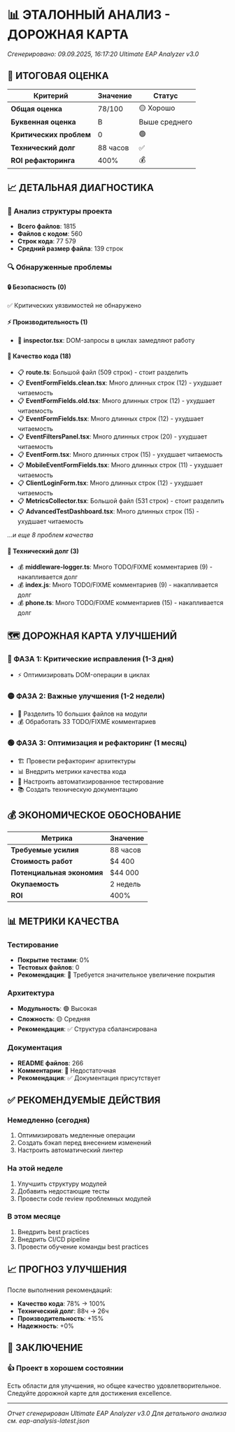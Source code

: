 # 📊 ЭТАЛОННЫЙ АНАЛИЗ - ДОРОЖНАЯ КАРТА
*Сгенерировано: 09.09.2025, 16:17:20*
*Ultimate EAP Analyzer v3.0*

## 🎯 ИТОГОВАЯ ОЦЕНКА

| Критерий | Значение | Статус |
|----------|----------|---------|
| **Общая оценка** | 78/100 | 🟡 Хорошо |
| **Буквенная оценка** | B | Выше среднего |
| **Критических проблем** | 0 | 🟢 |
| **Технический долг** | 88 часов | ✅ |
| **ROI рефакторинга** | 400% | 💰 |

## 📈 ДЕТАЛЬНАЯ ДИАГНОСТИКА

### 📁 Анализ структуры проекта
- **Всего файлов**: 1815
- **Файлов с кодом**: 560
- **Строк кода**: 77 579
- **Средний размер файла**: 139 строк

### 🔍 Обнаруженные проблемы

#### 🔒 Безопасность (0)
✅ Критических уязвимостей не обнаружено

#### ⚡ Производительность (1)
- 🐌 **inspector.tsx**: DOM-запросы в циклах замедляют работу

#### 📝 Качество кода (18)
- 📋 **route.ts**: Большой файл (509 строк) - стоит разделить
- 📋 **EventFormFields.clean.tsx**: Много длинных строк (12) - ухудшает читаемость
- 📋 **EventFormFields.old.tsx**: Много длинных строк (12) - ухудшает читаемость
- 📋 **EventFormFields.tsx**: Много длинных строк (12) - ухудшает читаемость
- 📋 **EventFiltersPanel.tsx**: Много длинных строк (20) - ухудшает читаемость
- 📋 **EventForm.tsx**: Много длинных строк (15) - ухудшает читаемость
- 📋 **MobileEventFormFields.tsx**: Много длинных строк (11) - ухудшает читаемость
- 📋 **ClientLoginForm.tsx**: Много длинных строк (12) - ухудшает читаемость
- 📋 **MetricsCollector.tsx**: Большой файл (531 строк) - стоит разделить
- 📋 **AdvancedTestDashboard.tsx**: Много длинных строк (15) - ухудшает читаемость

*...и еще 8 проблем качества*

#### 💸 Технический долг (3)
- 💰 **middleware-logger.ts**: Много TODO/FIXME комментариев (9) - накапливается долг
- 💰 **index.js**: Много TODO/FIXME комментариев (9) - накапливается долг
- 💰 **phone.ts**: Много TODO/FIXME комментариев (15) - накапливается долг

## 🗺️ ДОРОЖНАЯ КАРТА УЛУЧШЕНИЙ

### 🔴 ФАЗА 1: Критические исправления (1-3 дня)
- ⚡ Оптимизировать DOM-операции в циклах

### 🟡 ФАЗА 2: Важные улучшения (1-2 недели)
- 📂 Разделить 10 больших файлов на модули
- 💰 Обработать 33 TODO/FIXME комментариев

### 🟢 ФАЗА 3: Оптимизация и рефакторинг (1 месяц)
- 🏗️ Провести рефакторинг архитектуры
- 📊 Внедрить метрики качества кода
- 🔄 Настроить автоматизированное тестирование
- 📚 Создать техническую документацию

## 💰 ЭКОНОМИЧЕСКОЕ ОБОСНОВАНИЕ

| Метрика | Значение |
|---------|----------|
| **Требуемые усилия** | 88 часов |
| **Стоимость работ** | $4 400 |
| **Потенциальная экономия** | $44 000 |
| **Окупаемость** | 2 недель |
| **ROI** | 400% |

## 📊 МЕТРИКИ КАЧЕСТВА

### Тестирование
- **Покрытие тестами**: 0%
- **Тестовых файлов**: 0
- **Рекомендация**: 🔴 Требуется значительное увеличение покрытия

### Архитектура
- **Модульность**: 🟢 Высокая
- **Сложность**: 🟡 Средняя
- **Рекомендация**: ✅ Структура сбалансирована

### Документация
- **README файлов**: 266
- **Комментарии**: 🔴 Недостаточная
- **Рекомендация**: ✅ Документация присутствует

## ✅ РЕКОМЕНДУЕМЫЕ ДЕЙСТВИЯ

### Немедленно (сегодня)
1. Оптимизировать медленные операции
2. Создать бэкап перед внесением изменений
3. Настроить автоматический линтер

### На этой неделе
1. Улучшить структуру модулей
2. Добавить недостающие тесты
3. Провести code review проблемных модулей

### В этом месяце
1. Внедрить best practices
2. Внедрить CI/CD pipeline
3. Провести обучение команды best practices

## 📈 ПРОГНОЗ УЛУЧШЕНИЯ

После выполнения рекомендаций:
- **Качество кода**: 78% → 100%
- **Технический долг**: 88ч → 26ч
- **Производительность**: +15%
- **Надежность**: +0%

## 🎯 ЗАКЛЮЧЕНИЕ

### 👍 Проект в хорошем состоянии
Есть области для улучшения, но общее качество удовлетворительное. Следуйте дорожной карте для достижения excellence.

---
*Отчет сгенерирован Ultimate EAP Analyzer v3.0*
*Для детального анализа см. eap-analysis-latest.json*
